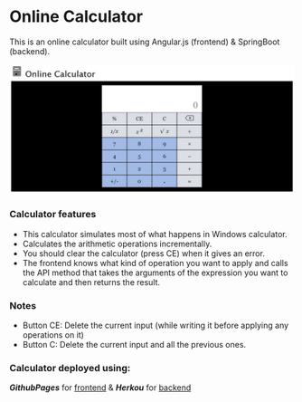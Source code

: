 # Online Calculator
This is an online calculator built using Angular.js (frontend) & SpringBoot (backend).

![Calculator](/readme/calc-front.jpg)

### Calculator features
- This calculator simulates most of what happens in Windows calculator.
- Calculates the arithmetic operations incrementally.
- You should clear the calculator (press CE) when it gives an error.
- The frontend knows what kind of operation you want to apply and calls the API method that takes the arguments of the expression you want to calculate and then returns the result.

### Notes
- Button CE: Delete the current input (while writing it before applying any operations on it)
- Button C: Delete the current input and all the previous ones.

### Calculator deployed using:
*__GithubPages__* for [frontend](https://shazaallam2001.github.io/Calculator/) &
*__Herkou__* for [backend](https://online-calculator-api-shaza.herokuapp.com/)

